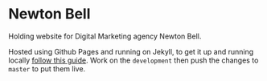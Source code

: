 # Newton Bell

Holding website for Digital Marketing agency Newton Bell.

Hosted using Github Pages and running on Jekyll, to get it up and running locally [follow this guide](https://help.github.com/articles/setting-up-your-github-pages-site-locally-with-jekyll/). Work on the `development` then push the changes to `master` to put them live.
